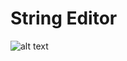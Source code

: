 # String Editor
![alt text](https://github.com/qlulp/StringHandler/blob/main/%D0%B934.PNG?raw=true)
